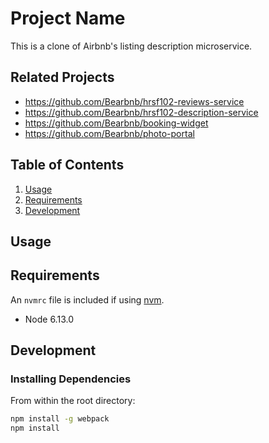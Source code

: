 # Project Name

This is a clone of Airbnb's listing description microservice.

## Related Projects

  - https://github.com/Bearbnb/hrsf102-reviews-service
  - https://github.com/Bearbnb/hrsf102-description-service
  - https://github.com/Bearbnb/booking-widget
  - https://github.com/Bearbnb/photo-portal

## Table of Contents

1. [Usage](#Usage)
1. [Requirements](#requirements)
1. [Development](#development)

## Usage



## Requirements

An `nvmrc` file is included if using [nvm](https://github.com/creationix/nvm).

- Node 6.13.0

## Development

### Installing Dependencies

From within the root directory:

```sh
npm install -g webpack
npm install
```

